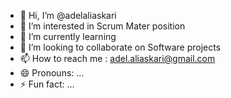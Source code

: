 - 👋 Hi, I’m @adelaliaskari
- 👀 I’m interested in Scrum Mater position
- 🌱 I’m currently learning  
- 💞️ I’m looking to collaborate on Software projects
- 📫 How to reach me : adel.aliaskari@gmail.com
- 😄 Pronouns: ...
- ⚡ Fun fact: ...

<!---
adelaliaskari/adelaliaskari is a ✨ special ✨ repository because its `README.md` (this file) appears on your GitHub profile.
You can click the Preview link to take a look at your changes.
--->
